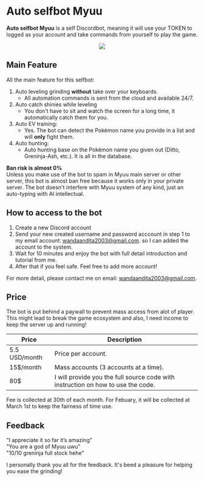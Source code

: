 # Auto selfbot Myuu

**Auto selfbot Myuu** is a self Discordbot, meaning it will use your TOKEN to logged as your account and take commands from yourself to play the game.

<p align="center">
<img src="https://media.giphy.com/media/aPJ4nQQcHuxUphpfqf/giphy.gif"/>
</p>


## Main Feature
All the main feature for this selfbot:
1. Auto leveling grinding **without** take over your keyboards. 
	- All automation commands is sent from the cloud and available 24/7.
2. Auto catch shinies while leveling
	- You don't have to sit and watch the screen for a long time, it automatically catch them for you.
3.  Auto EV training:
	- Yes. The bot can detect the Pokémon name you provide in a list and will **only** fight them.
4. Auto hunting:
	- Auto hunting base on the Pokémon name you given out (Ditto, Greninja-Ash, etc.). It is all in the database.

**Ban risk is almost 0%**
<br/>Unless you make use of the bot to spam in Myuu main server or other server, this bot is almost ban free because it works only in your private server.
The bot doesn't interfere with Myuu system of any kind, just an auto-typing with AI intellectual.

## How to access to the bot

1. Create a new Discord account
2. Send your new created username and password acccount in step 1 to my email account: wandaandita2003@gmail.com. so I can added the account to the system.
3. Wait for 10 minutes and enjoy the bot with full detail introduction and tutorial from me.
4. After that if you feel safe. Feel free to add more account!

For more detail, please contact me on email: wandaandita2003@gmail.com.

## Price
The bot is put behind a paywall to prevent mass access from alot of player. This might lead to break the game ecosystem and also, I need income to keep the server up and running!

**Price**  | **Description**
------------- | -------------
5.5 USD/month  | Price per account.
15$/month  | Mass accounts (3 accounts at a time).
80$ | I will provide you the full source code with instruction on how to use the code.

Fee is collected at 30th of each month. For Febuary, it will be collected at March 1st to keep the fairness of time use.

## Feedback
"I appreciate it so far it’s amazing"<br/>
"You are a god of Myuu uwu"<br/>
"10/10 greninja full stock hehe"

I personally thank you all for the feedback. It's beed a pleasure for helping you ease the grinding!
